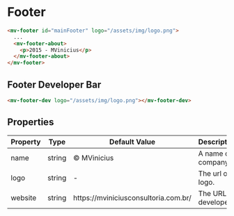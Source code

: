 # Footer

```html
<mv-footer id="mainFooter" logo="/assets/img/logo.png">
  ...
  <mv-footer-about>
    <p>2015 - MVinicius</p>
  </mv-footer-about>
</mv-footer>
```

## Footer Developer Bar

```html
<mv-footer-dev logo="/assets/img/logo.png"></mv-footer-dev>
```


## Properties

<table>
  <thead>
    <tr>
      <th>Property</th>
      <th>Type</th>
      <th>Default Value</th>
      <th>Description</th>
    </tr>
  </thead>
  <tbody>
    <tr>
      <td>name</td>
      <td>string</td>
      <td>© MVinicius</td>
      <td>A name of company.</td>
    </tr>
    <tr>
      <td>logo</td>
      <td>string</td>
      <td>-</td>
      <td>The url of logo.</td>
    </tr>
    <tr>
      <td>website</td>
      <td>string</td>
      <td>https://mviniciusconsultoria.com.br/</td>
      <td>The URL of developer </td>
    </tr>
  </tbody>
</table>

